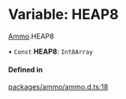 # Variable: HEAP8

[Ammo](../modules/Ammo.md).HEAP8

• `Const` **HEAP8**: `Int8Array`

#### Defined in

[packages/ammo/ammo.d.ts:18](https://github.com/Orillusion/orillusion/blob/main/packages/ammo/ammo.d.ts#L18)

